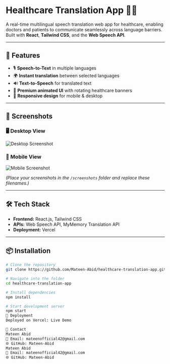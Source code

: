 # Healthcare Translation App 🎤🌐

A real-time multilingual speech translation web app for healthcare, enabling doctors and patients to communicate seamlessly across language barriers.  
Built with **React**, **Tailwind CSS**, and the **Web Speech API**.

---

## 🚀 Features
- 🎙 **Speech-to-Text** in multiple languages
- 🌍 **Instant translation** between selected languages
- 🔊 **Text-to-Speech** for translated text
- 🎨 **Premium animated UI** with rotating healthcare banners
- 📱 **Responsive design** for mobile & desktop

---

## 📸 Screenshots

### 🖥 Desktop View
![Desktop Screenshot](screenshots/desktop-view.png)

### 📱 Mobile View
![Mobile Screenshot](screenshots/mobile-view.png)

*(Place your screenshots in the `/screenshots` folder and replace these filenames.)*

---

## 🛠 Tech Stack
- **Frontend:** React.js, Tailwind CSS
- **APIs:** Web Speech API, MyMemory Translation API
- **Deployment:** Vercel

---

## 📦 Installation

```bash
# Clone the repository
git clone https://github.com/Mateen-Abid/healthcare-translation-app.git

# Navigate into the folder
cd healthcare-translation-app

# Install dependencies
npm install

# Start development server
npm start
🚀 Deployment
Deployed on Vercel: Live Demo

📧 Contact
Mateen Abid
📩 Email: mateenofficial42@gmail.com
🌐 GitHub: Mateen-Abid
Mateen Abid
📩 Email: mateenofficial42@gmail.com
🌐 GitHub: Mateen-Abid
